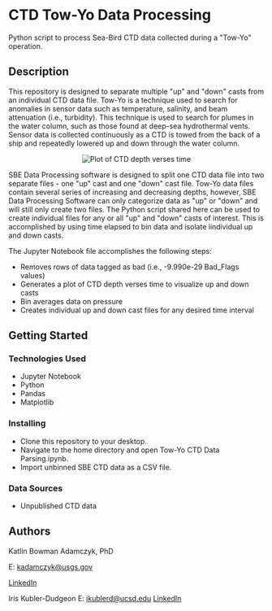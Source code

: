 # CTD Tow-Yo Data Processing 

Python script to process Sea-Bird CTD data collected during a "Tow-Yo" operation.

## Description

This repository is designed to separate multiple "up" and "down" casts from an individual CTD data file. Tow-Yo is a technique used to search for anomalies in sensor data such as temperature, salinity, and beam attenuation (i.e., turbidity). This technique is used to search for plumes in the water column, such as those found at deep-sea hydrothermal vents. Sensor data is collected continuously as a CTD is towed from the back of a ship and repeatedly lowered up and down through the water column. 

<p align="center">
  <img src="https://user-images.githubusercontent.com/74067302/232626692-7611c31a-140c-4e20-9ee6-b81e7a0eeabd.png" alt="Plot of CTD depth verses time"/>
</p>

SBE Data Processing software is designed to split one CTD data file into two separate files - one "up" cast and one "down" cast file. Tow-Yo data files contain several series of increasing and decreasing depths, however, SBE Data Processing Software can only categorize data as "up" or "down" and will still only create two files. The Python script shared here can be used to create individual files for any or all "up" and "down" casts of interest. This is accomplished by using time elapsed to bin data and isolate iindividual up and down casts.

The Jupyter Notebook file accomplishes the following steps:
* Removes rows of data tagged as bad (i.e., -9.990e-29 Bad_Flags values)
* Generates a plot of CTD depth verses time to visualize up and down casts
* Bin averages data on pressure
* Creates individual up and down cast files for any desired time interval

## Getting Started

### Technologies Used 

* Jupyter Notebook
* Python
* Pandas
* Matplotlib

### Installing

* Clone this repository to your desktop.
* Navigate to the home directory and open Tow-Yo CTD Data Parsing.ipynb.
* Import unbinned SBE CTD data as a CSV file.

### Data Sources

* Unpublished CTD data

## Authors

Katlin Bowman Adamczyk, PhD

E: kadamczyk@usgs.gov

[LinkedIn](https://www.linkedin.com/in/katlin-bowman/)

Iris Kubler-Dudgeon
E: ikublerd@ucsd.edu
[LinkedIn](https://www.linkedin.com/in/iris-kubler-dudgeon/)
